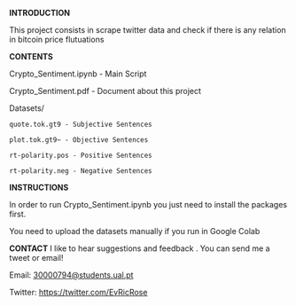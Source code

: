 **INTRODUCTION**

This project consists in scrape twitter data and check if there is any relation in bitcoin price flutuations




**CONTENTS**

Crypto_Sentiment.ipynb - Main Script

Crypto_Sentiment.pdf - Document about this project

Datasets/


	quote.tok.gt9 - Subjective Sentences
	
	plot.tok.gt9~ - Objective Sentences
	
	rt-polarity.pos - Positive Sentences
	
	rt-polarity.neg - Negative Sentences
        
        



**INSTRUCTIONS**

In order to run Crypto_Sentiment.ipynb you just need to install the packages first.

You need to upload the datasets manually if you run in Google Colab


**CONTACT**
I like to hear suggestions and feedback . You can send me a tweet or email!

Email:
30000794@students.ual.pt

Twitter:
https://twitter.com/EvRicRose



